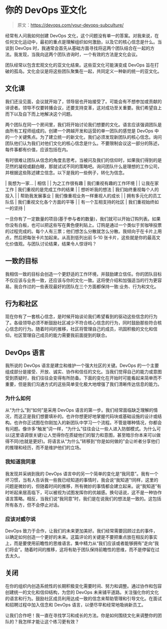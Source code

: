 # 你的 DevOps 亚文化

> 原文：<https://devops.com/your-devops-subculture/>

经常有人问我如何创建 DevOps 文化，这个问题没有单一的答案。对我来说，在任何文化运动中，最初的重点是理解组织如何激励，以及它的核心信念是什么。当谈到 DevOps 时，我通常会首先从基础方面寻找将这两个团队结合在一起的方法。我发现，当我向这两个团队咨询时，一个有效的方法是文化会议。

团队经常以包含宏观文化的亚文化结束。这些亚文化可能演变成 DevOps 旨在打破的孤岛。文化会议是将这些团队聚集在一起，共同定义一种新的统一的亚文化。

## 文化课

我们还没见面，会议就开始了，领导层也开始接受了。可能会有不想参加或贡献的诽谤者。领导不仅要转播会议，还要支持变革，这对成功至关重要。我们希望自上而下以及自下而上地解决这个问题。

两个团队在同一个房间里，我们将开始讨论我们想要的文化。语言应该强调团队是由所有工程师组成的。创建一个跨越开发和运营的单一团队的感觉是 DevOps 中的一个关键焦点。为了建立统一的新文化，我们必须发现新团队的核心信念。询问团队他们认为我们对他们文化的核心信念是什么。不要限制会议这一部分的陈述，每件事都有价值，应该包括在内。

有时很难让团队从信念的角度去思考。当被问及我们的信仰时，如果我们得到的是茫然的凝视或翻白眼，那就试试不同的策略吧。询问团队什么是理想的工作公司，并根据这些陈述建立信念。以下是我的一些例子，转化为信念。

| 我想为一家… | 相信 |
| 为之工作很有趣 | 我们重视有趣的工作环境 |
| 让我在家工作 | 我们重视的是完成工作的结果 |
| 想听听我的想法 | 我们始终重视每个人的投入 |
| 帮助我发展事业 | 我们像重视业务一样重视人的成长 |
| 拥有多元化的员工队伍 | 我们重视文化各个方面的平等 |
| 有一个互相支持的社区 | 我们重视始终如一的坚持 |

一旦你有了一定数量的项目(基于参与者的数量)，我们就可以开始订购列表。如果你没有白板，也可以把这些写在黄色便利贴上。订购是通过一个类似于贫咖啡投票的过程完成的。每个人有三票；他们想怎么分散就怎么分散。我倾向于在卡片上用点，然后把每张卡片加起来。从高到低列出前 5-10 张卡片，这些就是你的最高文化价值观。与团队讨论结果，结果令人惊讶吗？

## 一致的目标

我相信一致的目标会创造一个更舒适的工作环境，并鼓励建立信任。你的团队目标不仅应该与业务一致，还应该与你的文化一致。这将使介绍和加强适当的行为更容易。我合作过的一些表现最好的团队在三个方面都保持一致:业务、行为和文化。

## 行为和社区

现在你有了一套核心信念，是时候开始谈论我们希望看到的驱动这些信念的行为了。各级领导必须不断鼓励社区减少不符合核心信念的行为，同时鼓励那些符合核心信念的行为。随着时间的推移，社区将管理自己的成员，巩固积极的文化和信仰。社区管理自己成员的能力需要我前面提到的联合。

## DevOps 语言

我所说的 DevOps 语言是建立和维护一个强大社区的关键。DevOps 的一个主要组成部分是接受、开放、诚实、协作和信任的文化。当我们觉得自己的能力或意图受到质疑时，我们往往会变得有所防备。下面的变化在开始时可能看起来简单而不重要，但是我们沟通方式的这些简单变化极大地增强了我们清晰传达信息的能力。

### 为什么如何

从“为什么”到“如何”是采用 DevOps 语言的第一步。我们经常面临缺乏理解的情况，而这正是我们想要填补的。也许你想更好地掌握代码块或基础设施的设计或结构。也许你正试图在你刚加入的新团队中学习一个流程。不管是哪种情况，你都会有问题。像许多“触发”词一样，“为什么”往往会让一些人进入防御模式。为什么可以(这里语调很关键)让人觉得你在质疑他们的智力和意图，甚至暗示你本来可以做得不同(也就是更好)。将语言从“为什么”转移到“你是如何做的”会让听者分享他们的推理和经历，而不是维护他们的立场。

### 我知道我同意

我发现并采纳到我的 DevOps 语言中的另一个简单的变化是“我同意”。我有一个坏习惯，当有人告诉我一些我已经知道的事情时，我会说“我知道”!同样，这里的问题是微妙的，但随着时间的推移，所有微妙的事情都会建立起来。说“我知道”有时听起来居高临下，可以被视为试图发挥你的优越感。换句话说，这不是一种协作语言策略。相反，当我们说“我同意”时，我们是在说我们的想法是一致的。这包括所有各方，但不会停止对话。

### 应该对威尔说

DevOps 致力于合作，让我们的未来更加美好。我们经常需要回顾过去的事件，以确定如何创造一个更好的未来。这篇评论的关键是不要把重点放在相反的事实上，而是要使用前瞻性的思维语言。集中精力从“我们应该或者能够拥有”走向“我们将会”。随着时间的推移，这将有助于团队保持前瞻性的思维，而不是停留在过去太久。

## 关闭

在你的组织内创造系统性的长期积极变化需要时间、努力和调整。通过协作和包容创建统一的文化和信仰结构，为您的 DevOps 未来铺平道路。关注强化你的文化的语言和行为。鼓励社区成员利用达成一致的信念来帮助管理和引导文化。在面试和招聘过程中加入信念和 DevOps 语言，以便尽早和经常地吸纳新员工。

让我们合作吧！我一直在寻找学习和成长的方法。你是如何围绕文化来调整你的团队的？我怎样才能让这个练习更有效？